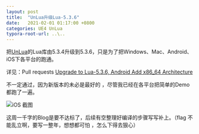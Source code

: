 ```yaml
---
layout: post
title:  "UnLua升级Lua-5.3.6"
date:   2021-02-01 01:17:00 +0800
categories: UE4 UnLua
typora-root-url: ..\..
---
```


把[UnLua](https://github.com/xbpiao/UnLua/tree/Upgrade_to_Lua5.3.6)的Lua库由5.3.4升级到5.3.6，只是为了把Windows、Mac、Android、iOS下各平台的跑通。

详见：Pull requests [Upgrade to Lua-5.3.6, Android Add x86_64 Architecture](https://github.com/Tencent/UnLua/pull/230) 

不一定通过，因为新版本的未必是最好的 ，尽管我已经在各平台把简单的Demo都跑了一遍。

![iOS 截图](/blog/assets/images/2021-02-01-UnLua-Upgrade-Lua5.3.6/ios-test.jpg)

这周一千字的Blog是要不达标了，后续有空整理好编译的步骤写写补上。（flag 不能乱立啊，要写一整年，想想都可怕 ，怎么下得去狠心）